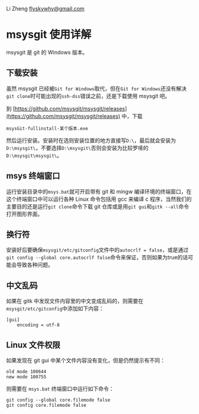 Li Zheng flyskywhy@gmail.com

# msysgit 使用详解
msysgit 是 git 的 Windows 版本。

## 下载安装
虽然 msysgit 已经被`Git for Windows`取代，但在`Git for Windows`还没有解决`git clone`时可能出现的`ssh-dss`错误之前，还是下载使用 msysgit 吧。

到 [https://github.com/msysgit/msysgit/releases](https://github.com/msysgit/msysgit/releases) 中，下载

    msysGit-fullinstall-某个版本.exe

然后运行安装。安装时在选则安装位置的地方直接写`D:\`，最后就会安装为`D:\msysgit\`，不要选择`D:\msysgit\`否则会安装为比较罗嗦的`D:\msysgit\msysgit\`。

## msys 终端窗口

运行安装目录中的`msys.bat`就可开启带有 git 和 mingw 编译环境的终端窗口，在这个终端窗口中可以运行各种 Linux 命令包括用 gcc 来编译 c 程序，当然我们的主要目的还是运行`git clone`命令下载 git 仓库或是用`git gui`和`gitk --all`命令打开图形界面。

## 换行符
安装好后要确保`msysgit/etc/gitconfig`文件中的`autocrlf = false`，或是通过`git config --global core.autocrlf false`命令来保证，否则如果为true的话可能会导致各种问题。

## 中文乱码
如果在 gitk 中发现文件内容里的中文变成乱码的，则需要在`msysgit/etc/gitconfig`中添加如下内容：

    [gui]
        encoding = utf-8

## Linux 文件权限
如果发现在 git gui 中某个文件内容没有变化，但是仍然提示有不同：

    old mode 100644
    new mode 100755

则需要在 `msys.bat` 终端窗口中运行如下命令：

    git config --global core.filemode false
    git config core.filemode false
